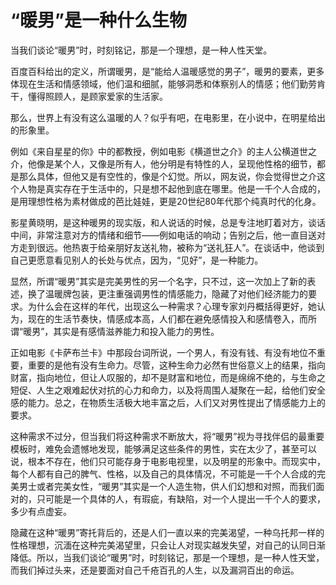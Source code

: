 # “暖男”是一种什么生物

当我们谈论“暖男”时，时刻铭记，那是一个理想，是一种人性天堂。 

百度百科给出的定义，所谓暖男，是“能给人温暖感觉的男子”，暖男的要素，更多体现在生活和情感领域，他们温和细腻，能够洞悉和体察别人的情感；他们勤劳肯干，懂得照顾人，是顾家爱家的生活家。 

那么，世界上有没有这么温暖的人？似乎有吧，在电影里，在小说中，在明星给出的形象里。 

例如《来自星星的你》中的都教授，例如电影《横道世之介》的主人公横道世之介，他像是某个人，又像是所有人，他分明是有特性的人，呈现他性格的细节，都是那么具体，但他又是有空性的，像是个幻觉。所以，网友说，你会觉得世之介这个人物是真实存在于生活中的，只是想不起他到底在哪里。他是一千个人合成的，是用理想性格为素材做成的芭比娃娃，更是20世纪80年代那个纯真时代的化身。 

影星黄晓明，是这种暖男的现实版，和人说话的时候，总是专注地盯着对方，谈话中间，非常注意对方的情绪和细节——例如电话的响动；告别之后，他一直目送对方走到很远。他热衷于给亲朋好友送礼物，被称为“送礼狂人”。在谈话中，他谈到自己更愿意看见别人的长处与优点，因为，“见好”，是一种能力。 

显然，所谓“暖男”其实是完美男性的另一个名字，只不过，这一次加上了新的表述，换了温暖牌包装，更注重强调男性的情感能力，隐藏了对他们经济能力的要求。为什么会在这样的年代，出现这么一种需求？心理专家刘丹概括得更好，她认为，现在的生活节奏快，情感成本高，人们都在避免感情投入和感情卷入，而所谓“暖男”，其实是有感情滋养能力和投入能力的男性。 

正如电影《卡萨布兰卡》中那段台词所说，一个男人，有没有钱、有没有地位不重要，重要的是他有没有生命力。尽管，这种生命力必然有世俗意义上的结果，指向财富，指向地位，但让人叹服的，却不是财富和地位，而是绵绵不绝的，与生命之短促、人生之艰难起伏对抗的心力和命力，以及将周围人凝聚在一起，给他们安全感的能力。总之，在物质生活极大地丰富之后，人们又对男性提出了情感能力上的要求。 

这种需求不过分，但当我们将这种需求不断放大，将“暖男”视为寻找伴侣的最重要模板时，难免会遗憾地发现，能够满足这些条件的男性，实在太少了，甚至可以说，根本不存在，他们只可能存身于电影电视里，以及明星的形象中。而现实中，每个人都有自己的脾气、性格，以及自己的具体情况，不可能是一千个人合成的完美男士或者完美女性，“暖男”其实是一个人造生物，供人们幻想和对照，而我们面对的，只可能是一个具体的人，有瑕疵，有缺陷，对一个人提出一千个人的要求，多少有点虚妄。 

隐藏在这种“暖男”寄托背后的，还是人们一直以来的完美渴望，一种乌托邦一样的性格理想，沉湎在这种完美渴望里，只会让人对现实越发失望，对自己的认同日渐降低。所以，当我们谈论“暖男”时，时刻铭记，那是一个理想，是一种人性天堂，而我们掉过头来，还是要面对自己千疮百孔的人生，以及漏洞百出的命运。